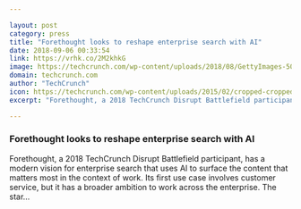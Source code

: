 ```yaml
---

layout: post
category: press
title: "Forethought looks to reshape enterprise search with AI"
date: 2018-09-06 00:33:54
link: https://vrhk.co/2M2khkG
image: https://techcrunch.com/wp-content/uploads/2018/08/GettyImages-503737790.jpg?w=483
domain: techcrunch.com
author: "TechCrunch"
icon: https://techcrunch.com/wp-content/uploads/2015/02/cropped-cropped-favicon-gradient.png?w=180
excerpt: "Forethought, a 2018 TechCrunch Disrupt Battlefield participant, has a modern vision for enterprise search that uses AI to surface the content that matters most in the context of work. Its first use case involves customer service, but it has a broader ambition to work across the enterprise. The star…"

---
```


### Forethought looks to reshape enterprise search with AI

Forethought, a 2018 TechCrunch Disrupt Battlefield participant, has a modern vision for enterprise search that uses AI to surface the content that matters most in the context of work. Its first use case involves customer service, but it has a broader ambition to work across the enterprise. The star…